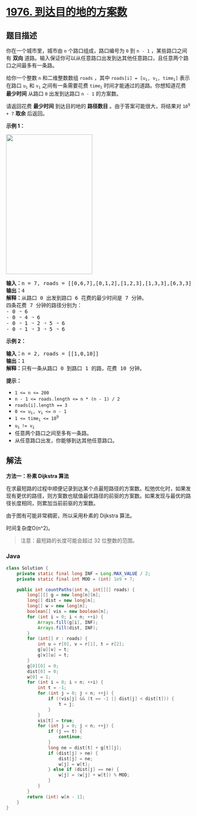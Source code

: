 # [1976. 到达目的地的方案数](https://leetcode.cn/problems/number-of-ways-to-arrive-at-destination)

## 题目描述

<p>你在一个城市里，城市由 <code>n</code>&nbsp;个路口组成，路口编号为&nbsp;<code>0</code>&nbsp;到&nbsp;<code>n - 1</code>&nbsp;，某些路口之间有 <strong>双向</strong>&nbsp;道路。输入保证你可以从任意路口出发到达其他任意路口，且任意两个路口之间最多有一条路。</p>

<p>给你一个整数&nbsp;<code>n</code>&nbsp;和二维整数数组&nbsp;<code>roads</code>&nbsp;，其中&nbsp;<code>roads[i] = [u<sub>i</sub>, v<sub>i</sub>, time<sub>i</sub>]</code>&nbsp;表示在路口&nbsp;<code>u<sub>i</sub></code>&nbsp;和&nbsp;<code>v<sub>i</sub></code>&nbsp;之间有一条需要花费&nbsp;<code>time<sub>i</sub></code>&nbsp;时间才能通过的道路。你想知道花费 <strong>最少时间</strong>&nbsp;从路口&nbsp;<code>0</code>&nbsp;出发到达路口&nbsp;<code>n - 1</code>&nbsp;的方案数。</p>

<p>请返回花费 <strong>最少时间</strong>&nbsp;到达目的地的 <strong>路径数目</strong>&nbsp;。由于答案可能很大，将结果对&nbsp;<code>10<sup>9</sup> + 7</code>&nbsp;<strong>取余</strong>&nbsp;后返回。</p>

<p><strong>示例 1：</strong></p>
<img alt="" src="https://gcore.jsdelivr.net/gh/doocs/leetcode@main/solution/1900-1999/1976.Number%20of%20Ways%20to%20Arrive%20at%20Destination/images/graph2.png" style="width: 235px; height: 381px;">
<pre><b>输入：</b>n = 7, roads = [[0,6,7],[0,1,2],[1,2,3],[1,3,3],[6,3,3],[3,5,1],[6,5,1],[2,5,1],[0,4,5],[4,6,2]]
<b>输出：</b>4
<b>解释：</b>从路口 0 出发到路口 6 花费的最少时间是 7 分钟。
四条花费 7 分钟的路径分别为：
- 0 ➝ 6
- 0 ➝ 4 ➝ 6
- 0 ➝ 1 ➝ 2 ➝ 5 ➝ 6
- 0 ➝ 1 ➝ 3 ➝ 5 ➝ 6
</pre>

<p><strong>示例 2：</strong></p>

<pre><b>输入：</b>n = 2, roads = [[1,0,10]]
<b>输出：</b>1
<b>解释：</b>只有一条从路口 0 到路口 1 的路，花费 10 分钟。
</pre>

<p><strong>提示：</strong></p>

<ul>
	<li><code>1 &lt;= n &lt;= 200</code></li>
	<li><code>n - 1 &lt;= roads.length &lt;= n * (n - 1) / 2</code></li>
	<li><code>roads[i].length == 3</code></li>
	<li><code>0 &lt;= u<sub>i</sub>, v<sub>i</sub> &lt;= n - 1</code></li>
	<li><code>1 &lt;= time<sub>i</sub> &lt;= 10<sup>9</sup></code></li>
	<li><code>u<sub>i </sub>!= v<sub>i</sub></code></li>
	<li>任意两个路口之间至多有一条路。</li>
	<li>从任意路口出发，你能够到达其他任意路口。</li>
</ul>

## 解法

**方法一：朴素 Dijkstra 算法**

在求最短路的过程中顺便记录到达某个点最短路径的方案数。松弛优化时，如果发现有更优的路径，则方案数也赋值最优路径的前驱的方案数。如果发现与最优的路径长度相同，则累加当前前驱的方案数。

由于图有可能非常稠密，所以采用朴素的 Dijkstra 算法。

时间复杂度O(n^2)。

> 注意：最短路的长度可能会超过 32 位整数的范围。

### **Java**

```java
class Solution {
    private static final long INF = Long.MAX_VALUE / 2;
    private static final int MOD = (int) 1e9 + 7;

    public int countPaths(int n, int[][] roads) {
        long[][] g = new long[n][n];
        long[] dist = new long[n];
        long[] w = new long[n];
        boolean[] vis = new boolean[n];
        for (int i = 0; i < n; ++i) {
            Arrays.fill(g[i], INF);
            Arrays.fill(dist, INF);
        }
        for (int[] r : roads) {
            int u = r[0], v = r[1], t = r[2];
            g[u][v] = t;
            g[v][u] = t;
        }
        g[0][0] = 0;
        dist[0] = 0;
        w[0] = 1;
        for (int i = 0; i < n; ++i) {
            int t = -1;
            for (int j = 0; j < n; ++j) {
                if (!vis[j] && (t == -1 || dist[j] < dist[t])) {
                    t = j;
                }
            }
            vis[t] = true;
            for (int j = 0; j < n; ++j) {
                if (j == t) {
                    continue;
                }
                long ne = dist[t] + g[t][j];
                if (dist[j] > ne) {
                    dist[j] = ne;
                    w[j] = w[t];
                } else if (dist[j] == ne) {
                    w[j] = (w[j] + w[t]) % MOD;
                }
            }
        }
        return (int) w[n - 1];
    }
}
```
